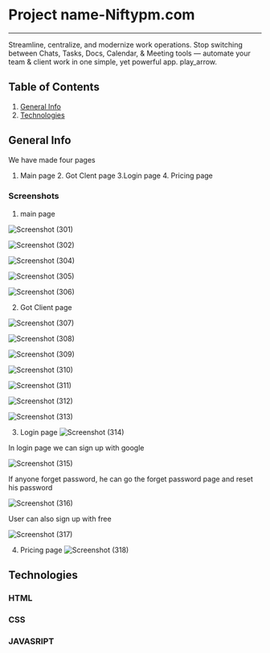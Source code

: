 # Project name-Niftypm.com
***
Streamline, centralize, and modernize work operations. Stop switching between Chats, Tasks, Docs, Calendar, & Meeting tools — automate your team & client work in one simple, yet powerful app. play_arrow.

## Table of Contents
1. [General Info](#general-info)
2. [Technologies](#technologies)


## General Info

We have made four pages 
1. Main page 2. Got Clent page 3.Login page 4. Pricing page


### Screenshots
1. main page

![Screenshot (301)](https://user-images.githubusercontent.com/77038699/107173837-ca2cd200-69ee-11eb-9480-8830c9d67c42.png)

![Screenshot (302)](https://user-images.githubusercontent.com/77038699/107173991-242d9780-69ef-11eb-86eb-310005673a95.png)

![Screenshot (304)](https://user-images.githubusercontent.com/77038699/107174207-a3bb6680-69ef-11eb-92fa-4a96c47000fb.png)

![Screenshot (305)](https://user-images.githubusercontent.com/77038699/107174340-fac13b80-69ef-11eb-9ff2-fa1420839b9a.png)

![Screenshot (306)](https://user-images.githubusercontent.com/77038699/107174419-28a68000-69f0-11eb-8618-2934c1a0508f.png)

2. Got Client page

![Screenshot (307)](https://user-images.githubusercontent.com/77038699/107174481-5c81a580-69f0-11eb-9727-6d2b9f4497f9.png)

![Screenshot (308)](https://user-images.githubusercontent.com/77038699/107174524-76bb8380-69f0-11eb-936b-645e85f4d9b9.png)

![Screenshot (309)](https://user-images.githubusercontent.com/77038699/107174576-9488e880-69f0-11eb-8d03-6f4b2fd6adc4.png)

![Screenshot (310)](https://user-images.githubusercontent.com/77038699/107174609-ab2f3f80-69f0-11eb-9c86-4e3b767da55a.png)

![Screenshot (311)](https://user-images.githubusercontent.com/77038699/107174652-c8640e00-69f0-11eb-9e92-f7e5b2c0362b.png)

![Screenshot (312)](https://user-images.githubusercontent.com/77038699/107174702-e2055580-69f0-11eb-9d5d-4d2181848390.png)

![Screenshot (313)](https://user-images.githubusercontent.com/77038699/107174739-f77a7f80-69f0-11eb-8e7a-86a1d958ff5e.png)

3. Login page
![Screenshot (314)](https://user-images.githubusercontent.com/77038699/107174857-4f18eb00-69f1-11eb-9992-2adfba69ef5e.png)

In login page we can sign up with google

![Screenshot (315)](https://user-images.githubusercontent.com/77038699/107174906-753e8b00-69f1-11eb-81c5-bb52838f89ac.png)

If anyone forget password, he can go the forget password page and reset his password

![Screenshot (316)](https://user-images.githubusercontent.com/77038699/107175034-c64e7f00-69f1-11eb-81b0-d17cae10eadd.png)

User can also sign up with free

![Screenshot (317)](https://user-images.githubusercontent.com/77038699/107175095-f1d16980-69f1-11eb-8e48-1f05a268bcf8.png)

4. Pricing page
![Screenshot (318)](https://user-images.githubusercontent.com/77038699/107175152-1d545400-69f2-11eb-9c55-126d19747543.png)

## Technologies

### HTML

### CSS

### JAVASRIPT




